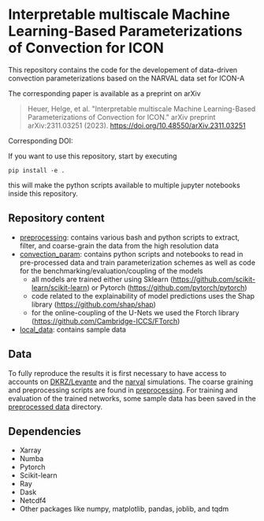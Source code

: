 # Interpretable multiscale Machine Learning-Based Parameterizations of Convection for ICON
This repository contains the code for the developement of data-driven convection parameterizations based on the NARVAL data set for ICON-A

The corresponding paper is available as a preprint on arXiv
> Heuer, Helge, et al. "Interpretable multiscale Machine Learning-Based Parameterizations of Convection for ICON." arXiv preprint arXiv:2311.03251 (2023). https://doi.org/10.48550/arXiv.2311.03251

Corresponding DOI: 

If you want to use this repository, start by executing
```
pip install -e .
```
this will make the python scripts available to multiple jupyter notebooks inside this repository.

## Repository content
- [preprocessing](preprocessing): contains various bash and python scripts to extract, filter, and coarse-grain the data from the high resolution data
- [convection_param](convection_param): contains python scripts and notebooks to read in pre-processed data and train parameterization schemes as well as code for the benchmarking/evaluation/coupling of the models
    - all models are trained either using Sklearn (https://github.com/scikit-learn/scikit-learn) or Pytorch (https://github.com/pytorch/pytorch)
    - code related to the explainability of model predictions uses the Shap library (https://github.com/shap/shap)
    - for the online-coupling of the U-Nets we used the Ftorch library (https://github.com/Cambridge-ICCS/FTorch)
- [local_data](local_data): contains sample data

## Data
To fully reproduce the results it is first necessary to have access to accounts on [DKRZ/Levante](https://docs.dkrz.de/) and the [narval](https://doi.org/10.1038/s41561-017-0005-4) simulations.
The coarse graining and preprocessing scripts are found in [preprocessing](preprocessing).
For training and evaluation of the trained networks, some sample data has been saved in the [preprocessed data](/local_data/narval_preprocessed/) directory.

## Dependencies
- Xarray
- Numba
- Pytorch
- Scikit-learn
- Ray
- Dask
- Netcdf4
- Other packages like numpy, matplotlib, pandas, joblib, and tqdm